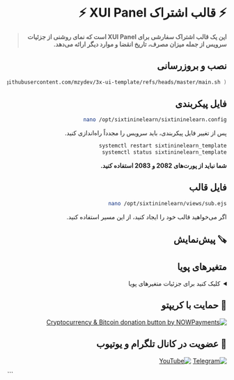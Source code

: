 <div dir="rtl" align="right">

# ⚡️ قالب اشتراک XUI Panel ⚡️

> **این یک قالب اشتراک سفارشی برای XUI Panel است که نمای روشنی از جزئیات سرویس از جمله میزان مصرف، تاریخ انقضا و موارد دیگر ارائه می‌دهد.**  

## نصب و بروزرسانی  

```bash
bash <(curl -Ls https://raw.githubusercontent.com/mzydev/3x-ui-template/refs/heads/master/main.sh )
```  

## فایل پیکربندی  

```bash
nano /opt/sixtininelearn/sixtininelearn.config
```  
پس از تغییر فایل پیکربندی، باید سرویس را مجدداً راه‌اندازی کنید.  

```bash
systemctl restart sixtininelearn_template
systemctl status sixtininelearn_template
```  
**شما نباید از پورت‌های 2082 و 2083 استفاده کنید.**  

## فایل قالب  

```bash
nano /opt/sixtininelearn/views/sub.ejs
```  
اگر می‌خواهید قالب خود را ایجاد کنید، از این مسیر استفاده کنید.  

## 🪚 پیش‌نمایش  


## متغیرهای پویا  

<details>
  <summary>کلیک کنید برای جزئیات متغیرهای پویا</summary>  

این قالب از متغیرهای پویا زیر برای نمایش اطلاعات کاربران استفاده می‌کند:  

| متغیر                   | توضیح                              |
|-------------------------|-----------------------------------|
| `<%= data.id %>`        | شناسه کاربر یا اشتراک.           |
| `<%= data.email %>`     | آدرس ایمیل کاربر.                |
| `<%= data.suburl %>`    | لینک اشتراک.                     |
| `<%= data.enable %>`    | وضعیت اشتراک (true/false).       |
| `<%= data.up %>`        | داده آپلود شده (بایت).           |
| `<%= data.down %>`      | داده دانلود شده (بایت).          |
| `<%= data.total %>`     | مجموع داده مجاز (بایت).          |
| `<%= data.expiryTime %>`| زمان انقضا (timestamp).          |
| `<%= data.inboundId %>` | شناسه اتصال ورودی.               |

از مدیریت اشتراک ساده و کاربرپسند با این قالب لذت ببرید!  
</details>  

## 🙏 حمایت با کریپتو  

<a href="https://nowpayments.io/donation?api_key=05005724-725b-4d8c-8875-2b14e6ad5886" target="_blank" rel="noreferrer noopener">
    <img src="https://nowpayments.io/images/embeds/donation-button-white.svg" alt="Cryptocurrency & Bitcoin donation button by NOWPayments">
</a>

## 📧 عضویت در کانال تلگرام و یوتیوب  


[![Telegram](https://img.shields.io/badge/Telegram--0088CC?style=for-the-badge&logo=telegram&logoColor=white)](https://t.me/+txKWAI5Y5dI3NTg0) 
[![YouTube](https://img.shields.io/badge/YouTube--FF0000?style=for-the-badge&logo=youtube&logoColor=white)](https://www.youtube.com/@sixtininelearn/videos)
</div>
```
